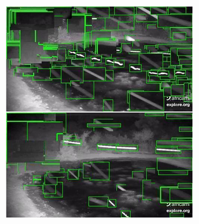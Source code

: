 ![20200702-231820-234825](in/20200702/20200702-231820-234825_0_.jpg)
![20200702-234830-000000](in/20200702/20200702-234830-000000_0_.jpg)
